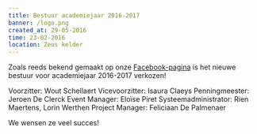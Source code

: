 ```yaml
---
title: Bestuur academiejaar 2016-2017
banner: /logo.png
created_at: 29-05-2016
time: 23-02-2016
location: Zeus kelder
---
```


Zoals reeds bekend gemaakt op onze <a href="https://www.facebook.com/zeus.wpi/posts/1217357004942004">Facebook-pagina</a> is het nieuwe bestuur voor academiejaar 2016-2017 verkozen!

Voorzitter: Wout Schellaert
Vicevoorzitter: Isaura Claeys
Penningmeester: Jeroen De Clerck
Event Manager: Eloïse Piret
Systeemadministrator: Rien Maertens, Lorin Werthen
Project Manager: Feliciaan De Palmenaer

We wensen ze veel succes!
